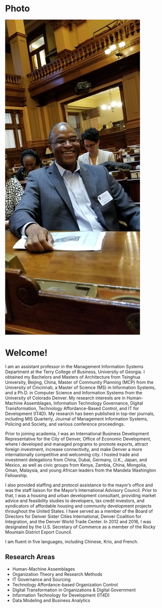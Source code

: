 # Photo

![Abdul Sesay PhD](images/GAStateCapitolCropped.JPG "New Faculty Tour at the Okefenokee Swamp")
 

# Welcome!

I am an assistant professor in the Management Information Systems Department at the Terry College of Business, University of Georgia. I obtained my Bachelors and Masters of Architecture from Tsinghua University, Beijing, China, Master of Community Planning (MCP) from the University of Cincinnati, a Master of Science (MS) in Information Systems, and a Ph.D. in Computer Science and Information Systems from the University of Colorado Denver. My research interests are in Human-Machine Assemblages, Information Technology Governance, Digital Transformation, Technology Affordance-Based Control, and IT for Development (IT4D). My research has been published in top-tier journals, including MIS Quarterly, Journal of Management Information Systems, Policing and Society, and various conference proceedings.

Prior to joining academia, I was an International Business Development Representative for the City of Denver, Office of Economic Development, where I developed and managed programs to promote exports, attract foreign investment, increase connectivity, and make Denver a more internationally competitive and welcoming city. I hosted trade and investment delegations from China, Dubai, Germany, U.K., Japan, and Mexico, as well as civic groups from Kenya, Zambia, China, Mongolia, Oman, Malaysia, and young African leaders from the Mandela Washington Fellowship.

I also provided staffing and protocol assistance to the mayor’s office and was the staff liaison for the Mayor’s International Advisory Council. Prior to that, I was a housing and urban development consultant, providing market advice and feasibility studies to developers, tax credit investors, and syndicators of affordable housing and community development projects throughout the United States.  I have served as a member of the Board of Directors for Denver Sister Cities International, Denver Coalition for Integration, and the Denver World Trade Center. In 2012 and 2016, I was designated by the U.S. Secretary of Commerce as a member of the Rocky Mountain District Export Council.

I am fluent in five languages, including Chinese, Krio, and French.

## Research Areas

* Human-Machine Assemblages
* Organization Theory and Research Methods
* IT Governance and Sourcing
* Technology Affordance-based Organization Control
* Digital Transformation in Organizations & Digital Government
* Information Technology for Development (IT4D)
* Data Modeling and Business Analytics




<div align="center">
    
</div>
